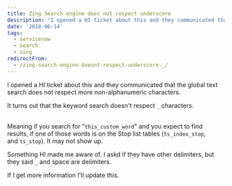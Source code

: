 ```yaml
---
title: Zing Search engine does not respect underscore
description: "I opened a HI ticket about this and they communicated that the global text search does not respect more non-alphanumeric characters.\r\n\r\nIt turns out that the..."
date: '2018-06-14'
tags: 
  - servicenow
  - search
  - zing
redirectFrom:
  - /zing-search-engine-doesnt-respect-underscore-_/
---
```


<!--StartFragment-->

I opened a HI ticket about this and they communicated that the global text search does not respect more non-alphanumeric characters.

It turns out that the keyword search doesn't respect `_` characters.

\
Meaning if you search for "`this_custom_word`" and you expect to find results, if one of those words is on the Stop list tables (`ts_index_stop`, and `ts_stop`). It may not show up.

Something HI made me aware of. I askd if they have other delimiters, but they said `_` and space are delimiters.

If I get more information I'll update this.

<!--EndFragment-->